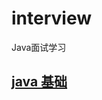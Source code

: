# interview
Java面试学习

## [java 基础](https://github.com/CJ-User/interview/tree/master/Java%E5%9F%BA%E7%A1%80)
